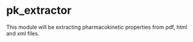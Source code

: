 # pk_extractor
This module will be extracting pharmacokinetic properties from pdf, html and xml files.
